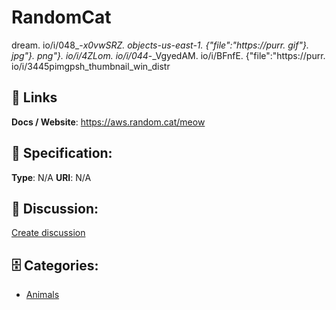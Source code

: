 # RandomCat


dream. io\/i\/048_-_x0vwSRZ. objects-us-east-1.  {"file":"https:\/\/purr. gif"}. jpg"}. png"}. io\/i\/4ZLom. io\/i\/044_-_VgyedAM. io\/i\/BFnfE. {"file":"https:\/\/purr. io\/i\/3445pimgpsh_thumbnail_win_distr

##  🔗 Links
**Docs / Website**: https://aws.random.cat/meow

## 🧬 Specification:
**Type**: N/A
**URI**: N/A

## 💬 Discussion:
[Create discussion](https://github.com/apis-list/apis-list/discussions/new)

## 🗄️ Categories:
- [Animals](https://github.com/apis-list/apis-list#animals)



